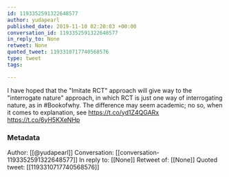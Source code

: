 ```yaml
---
id: 1193352591322648577
author: yudapearl
published_date: 2019-11-10 02:20:03 +00:00
conversation_id: 1193352591322648577
in_reply_to: None
retweet: None
quoted_tweet: 1193310717740568576
type: tweet
tags:

---
```


I have hoped that the "Imitate RCT" approach will give way to the "interrogate nature" approach, in which RCT is just one way of interrogating nature, as in #Bookofwhy. The difference may seem academic; no so, when it comes to explanation, see  https://t.co/yd1Z4QGARx https://t.co/6yH5KXeNHp

### Metadata

Author: [[@yudapearl]]
Conversation: [[conversation-1193352591322648577]]
In reply to: [[None]]
Retweet of: [[None]]
Quoted tweet: [[1193310717740568576]]
